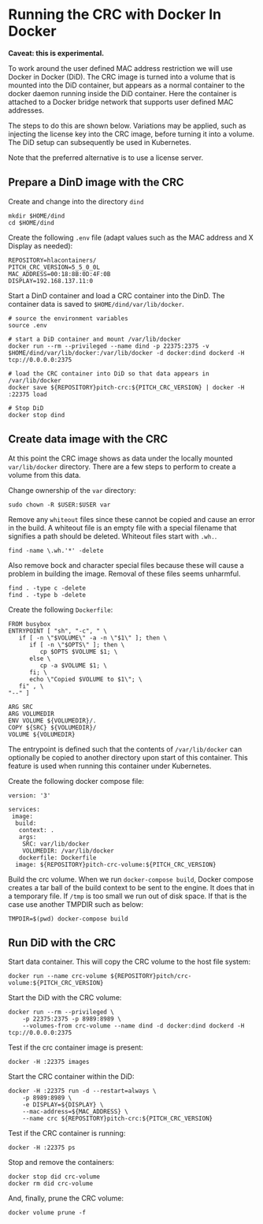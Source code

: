 # Running the CRC with Docker In Docker

**Caveat: this is experimental.**

To work around the user defined MAC address restriction we will use Docker in Docker (DiD). The CRC image is turned into a volume that is mounted into the DiD container, but appears as a normal container to the  docker daemon running inside the DiD container. Here the container is attached to a Docker bridge network that supports user defined MAC addresses.

The steps to do this are shown below. Variations may be applied, such as injecting the license key into the CRC image, before turning it into a volume. The DiD setup can subsequently be used in Kubernetes.

Note that the preferred alternative is to use a license server.

## Prepare a DinD image with the CRC

Create and change into the directory ``dind``
````
mkdir $HOME/dind
cd $HOME/dind
````

Create the following `.env` file (adapt values such as the MAC address and X Display as needed):

````
REPOSITORY=hlacontainers/
PITCH_CRC_VERSION=5_5_0_0L
MAC_ADDRESS=00:18:8B:0D:4F:0B
DISPLAY=192.168.137.11:0
````

Start a DinD container and load a CRC container into the DinD. The container data is saved to `$HOME/dind/var/lib/docker`.

````
# source the environment variables
source .env

# start a DiD container and mount /var/lib/docker
docker run --rm --privileged --name dind -p 22375:2375 -v $HOME/dind/var/lib/docker:/var/lib/docker -d docker:dind dockerd -H tcp://0.0.0.0:2375

# load the CRC container into DiD so that data appears in /var/lib/docker
docker save ${REPOSITORY}pitch-crc:${PITCH_CRC_VERSION} | docker -H :22375 load

# Stop DiD
docker stop dind
````

## Create data image with the CRC

At this point the CRC image shows as data under the locally mounted `var/lib/docker` directory. There are a few steps to perform to create a volume from this data.

Change ownership of the ``var`` directory:

````
sudo chown -R $USER:$USER var
````

Remove any ``whiteout`` files since these cannot be copied and cause an error in the build. A whiteout file is an empty file with a special filename that signifies a path should be deleted. Whiteout files start with ``.wh.``.

````
find -name \.wh.'*' -delete
````

Also remove bock and character special files because these will cause a problem in building the image. Removal of these files seems unharmful.

````
find . -type c -delete
find . -type b -delete
````

Create the following `Dockerfile`:

````
FROM busybox
ENTRYPOINT [ "sh", "-c", " \
   if [ -n \"$VOLUME\" -a -n \"$1\" ]; then \
      if [ -n \"$OPTS\" ]; then \
         cp $OPTS $VOLUME $1; \
      else \
         cp -a $VOLUME $1; \
      fi; \
      echo \"Copied $VOLUME to $1\"; \
   fi" , \
"--" ]

ARG SRC
ARG VOLUMEDIR
ENV VOLUME ${VOLUMEDIR}/.
COPY ${SRC} ${VOLUMEDIR}/
VOLUME ${VOLUMEDIR}
````

The entrypoint is defined such that the contents of ``/var/lib/docker`` can optionally be copied to another directory upon start of this container. This feature is used when running this container under Kubernetes.

Create the following docker compose file:

````
version: '3'

services:
 image:
  build:
   context: .
   args:
    SRC: var/lib/docker
    VOLUMEDIR: /var/lib/docker
   dockerfile: Dockerfile
  image: ${REPOSITORY}pitch-crc-volume:${PITCH_CRC_VERSION}
````

Build the crc volume. When we run `docker-compose build`,  Docker compose creates a tar ball of the build context to be sent to the engine. It does that in a temporary file. If  `/tmp` is too small we run out of disk space. If that is the case use another TMPDIR such as below:

````
TMPDIR=$(pwd) docker-compose build
````

## Run DiD with the CRC

Start data container. This will copy the CRC volume to the host file system:

````
docker run --name crc-volume ${REPOSITORY}pitch/crc-volume:${PITCH_CRC_VERSION}
````

Start the DiD with the CRC volume:

````
docker run --rm --privileged \
	-p 22375:2375 -p 8989:8989 \
	--volumes-from crc-volume --name dind -d docker:dind dockerd -H tcp://0.0.0.0:2375
````

Test if the crc container image is present:

````
docker -H :22375 images
````

Start the CRC container within the DiD:

````
docker -H :22375 run -d --restart=always \
	-p 8989:8989 \
	-e DISPLAY=${DISPLAY} \
	--mac-address=${MAC_ADDRESS} \
	--name crc ${REPOSITORY}pitch-crc:${PITCH_CRC_VERSION}
````

Test if the CRC container is running:

````
docker -H :22375 ps
````

Stop and remove the containers:

````
docker stop did crc-volume
docker rm did crc-volume
````
And, finally, prune the CRC volume:

````
docker volume prune -f
````

